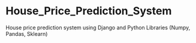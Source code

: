 # House_Price_Prediction_System
House price prediction system using Django and Python Libraries (Numpy, Pandas, Sklearn)

